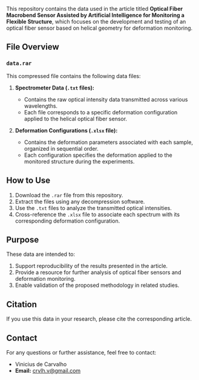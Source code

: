 This repository contains the data used in the article titled **Optical Fiber Macrobend Sensor Assisted by Artificial Intelligence for Monitoring a Flexible Structure**, which focuses on the development and testing of an optical fiber sensor based on helical geometry for deformation monitoring.

## File Overview

### `data.rar`
This compressed file contains the following data files:

1. **Spectrometer Data (`.txt` files):**
   - Contains the raw optical intensity data transmitted across various wavelengths.
   - Each file corresponds to a specific deformation configuration applied to the helical optical fiber sensor.

2. **Deformation Configurations (`.xlsx` file):**
   - Contains the deformation parameters associated with each sample, organized in sequential order.
   - Each configuration specifies the deformation applied to the monitored structure during the experiments.

## How to Use

1. Download the `.rar` file from this repository.
2. Extract the files using any decompression software.
3. Use the `.txt` files to analyze the transmitted optical intensities.
4. Cross-reference the `.xlsx` file to associate each spectrum with its corresponding deformation configuration.

## Purpose

These data are intended to:

1. Support reproducibility of the results presented in the article.
2. Provide a resource for further analysis of optical fiber sensors and deformation monitoring.
3. Enable validation of the proposed methodology in related studies.

## Citation

If you use this data in your research, please cite the corresponding article.

## Contact

For any questions or further assistance, feel free to contact:

- Vinicius de Carvalho
- **Email:** crvlh.v@gmail.com
